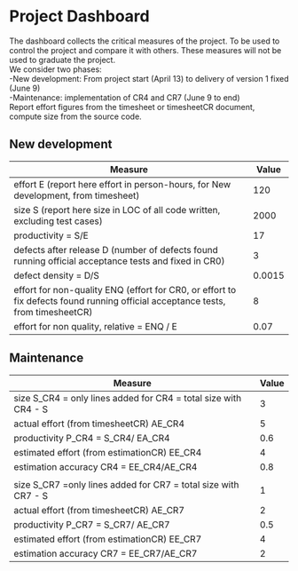 # Project Dashboard

The dashboard collects the critical measures of the project.
To be used to control the project and compare it with others. These measures will not be used to graduate the project. <br>
We consider two phases: <br>
-New development: From project start (April 13) to delivery of version 1 fixed (June 9)  <br>
-Maintenance: implementation of CR4 and CR7 (June 9 to end)   <br>
Report effort figures from the timesheet or timesheetCR document, compute size from the source code.

## New development 
| Measure| Value |
|---|---|
|effort E (report here effort in person-hours, for New development, from timesheet)  |120|
|size S (report here size in LOC of all code written, excluding test cases)  |2000|
|productivity = S/E |17|
|defects after release D (number of defects found running official acceptance tests and fixed in CR0) |3|
|defect density = D/S|0.0015|
| effort for non-quality ENQ (effort for CR0, or effort to fix defects found running official acceptance tests, from timesheetCR) |8|
| effort for non quality, relative = ENQ / E |0.07|

## Maintenance

| Measure | Value|
|---|---|
| size S_CR4 = only lines added for CR4 = total size with CR4 - S |3|
| actual effort (from timesheetCR) AE_CR4 |5|
| productivity P_CR4 = S_CR4/ EA_CR4 |0.6|
| estimated effort (from estimationCR) EE_CR4 |4|
|estimation accuracy CR4 = EE_CR4/AE_CR4  |0.8|
|||
| size S_CR7 =only lines added for CR7 = total size with CR7 - S |1|
| actual effort (from timesheetCR) AE_CR7 |2|
| productivity P_CR7 = S_CR7/ AE_CR7 |0.5|
| estimated effort (from estimationCR) EE_CR7 |4|
|estimation accuracy CR7 = EE_CR7/AE_CR7  |2|
